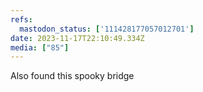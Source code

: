 ```yaml
---
refs:
  mastodon_status: ['111428177057012701']
date: 2023-11-17T22:10:49.334Z
media: ["85"]
---
```


<p>Also found this spooky bridge </p>
